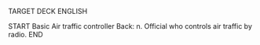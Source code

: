 TARGET DECK
ENGLISH

START
Basic
Air traffic controller
Back: n. Official who controls air traffic by radio.
END
